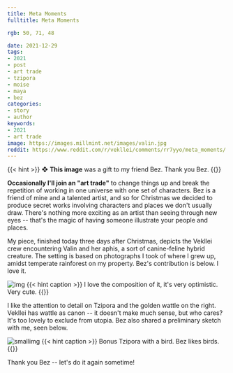 ```yaml
---
title: Meta Moments
fulltitle: Meta Moments

rgb: 50, 71, 48

date: 2021-12-29
tags:
- 2021
- post
- art trade
- tzipora
- moise
- maya
- bez
categories:
- story
- author
keywords:
- 2021
- art trade
image: https://images.millmint.net/images/valin.jpg
reddit: https://www.reddit.com/r/vekllei/comments/rr7yyo/meta_moments/
---
```


{{< hint >}}
❖ **This image** was a gift to my friend Bez. Thank you Bez.
{{</hint>}}

**Occasionally I'll join an "art trade"** to change things up and break the repetition of working in one universe with one set of characters. Bez is a friend of mine and a talented artist, and so for Christmas we decided to produce secret works involving characters and places we don't usually draw. There's nothing more exciting as an artist than seeing through new eyes -- that's the magic of having someone illustrate your people and places.

My piece, finished today three days after Christmas, depicts the Vekllei crew encountering Valin and her aphis, a sort of canine-feline hybrid creature. The setting is based on photographs I took of where I grew up, amidst temperate rainforest on my property. Bez's contribution is below. I love it.

![img](https://images.millmint.net/images/fanart/bez-1.jpg)
{{< hint caption >}}
I love the composition of it, it's very optimistic. Very cute.
{{</hint>}}

I like the attention to detail on Tzipora and the golden wattle on the right. Vekllei has wattle as canon -- it doesn't make much sense, but who cares? It's too lovely to exclude from utopia. Bez also shared a preliminary sketch with me, seen below.

![smallimg](https://images.millmint.net/images/fanart/bez-2.png)
{{< hint caption >}}
Bonus Tzipora with a bird. Bez likes birds.
{{</hint>}}

Thank you Bez -- let's do it again sometime!